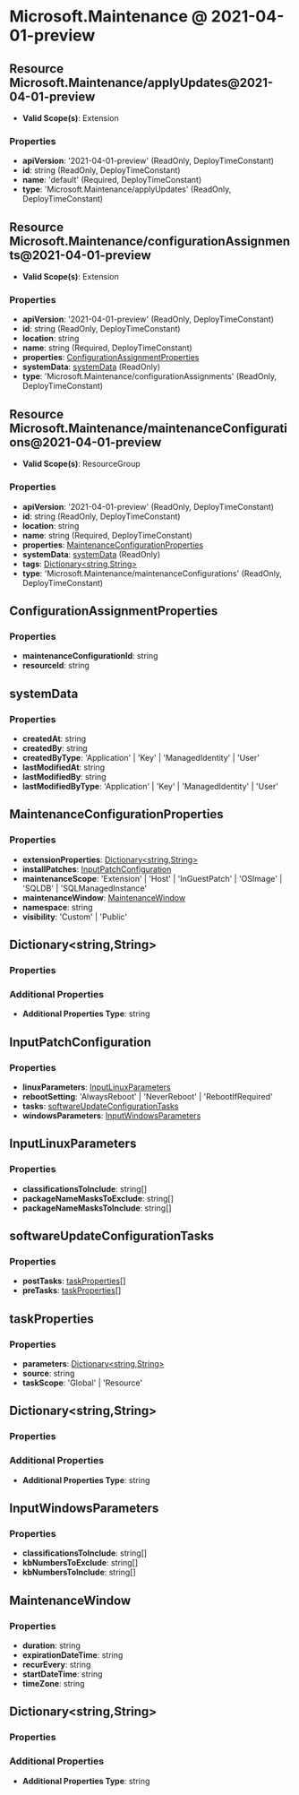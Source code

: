 # Microsoft.Maintenance @ 2021-04-01-preview

## Resource Microsoft.Maintenance/applyUpdates@2021-04-01-preview
* **Valid Scope(s)**: Extension
### Properties
* **apiVersion**: '2021-04-01-preview' (ReadOnly, DeployTimeConstant)
* **id**: string (ReadOnly, DeployTimeConstant)
* **name**: 'default' (Required, DeployTimeConstant)
* **type**: 'Microsoft.Maintenance/applyUpdates' (ReadOnly, DeployTimeConstant)

## Resource Microsoft.Maintenance/configurationAssignments@2021-04-01-preview
* **Valid Scope(s)**: Extension
### Properties
* **apiVersion**: '2021-04-01-preview' (ReadOnly, DeployTimeConstant)
* **id**: string (ReadOnly, DeployTimeConstant)
* **location**: string
* **name**: string (Required, DeployTimeConstant)
* **properties**: [ConfigurationAssignmentProperties](#configurationassignmentproperties)
* **systemData**: [systemData](#systemdata) (ReadOnly)
* **type**: 'Microsoft.Maintenance/configurationAssignments' (ReadOnly, DeployTimeConstant)

## Resource Microsoft.Maintenance/maintenanceConfigurations@2021-04-01-preview
* **Valid Scope(s)**: ResourceGroup
### Properties
* **apiVersion**: '2021-04-01-preview' (ReadOnly, DeployTimeConstant)
* **id**: string (ReadOnly, DeployTimeConstant)
* **location**: string
* **name**: string (Required, DeployTimeConstant)
* **properties**: [MaintenanceConfigurationProperties](#maintenanceconfigurationproperties)
* **systemData**: [systemData](#systemdata) (ReadOnly)
* **tags**: [Dictionary<string,String>](#dictionarystringstring)
* **type**: 'Microsoft.Maintenance/maintenanceConfigurations' (ReadOnly, DeployTimeConstant)

## ConfigurationAssignmentProperties
### Properties
* **maintenanceConfigurationId**: string
* **resourceId**: string

## systemData
### Properties
* **createdAt**: string
* **createdBy**: string
* **createdByType**: 'Application' | 'Key' | 'ManagedIdentity' | 'User'
* **lastModifiedAt**: string
* **lastModifiedBy**: string
* **lastModifiedByType**: 'Application' | 'Key' | 'ManagedIdentity' | 'User'

## MaintenanceConfigurationProperties
### Properties
* **extensionProperties**: [Dictionary<string,String>](#dictionarystringstring)
* **installPatches**: [InputPatchConfiguration](#inputpatchconfiguration)
* **maintenanceScope**: 'Extension' | 'Host' | 'InGuestPatch' | 'OSImage' | 'SQLDB' | 'SQLManagedInstance'
* **maintenanceWindow**: [MaintenanceWindow](#maintenancewindow)
* **namespace**: string
* **visibility**: 'Custom' | 'Public'

## Dictionary<string,String>
### Properties
### Additional Properties
* **Additional Properties Type**: string

## InputPatchConfiguration
### Properties
* **linuxParameters**: [InputLinuxParameters](#inputlinuxparameters)
* **rebootSetting**: 'AlwaysReboot' | 'NeverReboot' | 'RebootIfRequired'
* **tasks**: [softwareUpdateConfigurationTasks](#softwareupdateconfigurationtasks)
* **windowsParameters**: [InputWindowsParameters](#inputwindowsparameters)

## InputLinuxParameters
### Properties
* **classificationsToInclude**: string[]
* **packageNameMasksToExclude**: string[]
* **packageNameMasksToInclude**: string[]

## softwareUpdateConfigurationTasks
### Properties
* **postTasks**: [taskProperties](#taskproperties)[]
* **preTasks**: [taskProperties](#taskproperties)[]

## taskProperties
### Properties
* **parameters**: [Dictionary<string,String>](#dictionarystringstring)
* **source**: string
* **taskScope**: 'Global' | 'Resource'

## Dictionary<string,String>
### Properties
### Additional Properties
* **Additional Properties Type**: string

## InputWindowsParameters
### Properties
* **classificationsToInclude**: string[]
* **kbNumbersToExclude**: string[]
* **kbNumbersToInclude**: string[]

## MaintenanceWindow
### Properties
* **duration**: string
* **expirationDateTime**: string
* **recurEvery**: string
* **startDateTime**: string
* **timeZone**: string

## Dictionary<string,String>
### Properties
### Additional Properties
* **Additional Properties Type**: string

